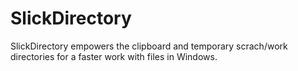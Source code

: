 # SlickDirectory
SlickDirectory empowers the clipboard and temporary scrach/work directories for a faster work with files in Windows.
